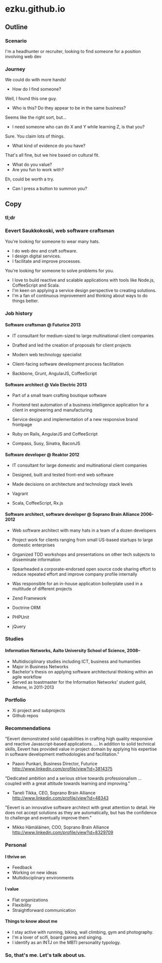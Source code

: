 # ezku.github.io

## Outline

### Scenario

I'm a headhunter or recruiter, looking to find someone for a position involving web dev

### Journey

We could do with more hands!
- How do I find someone?

Well, I found this one guy.
- Who is this? Do they appear to be in the same business?

Seems like the right sort, but...
- I need someone who can do X and Y while learning Z, is that you?

Sure. You claim lots of things.
- What kind of evidence do you have?

That's all fine, but we hire based on cultural fit.
- What do you value?
- Are you fun to work with?

Eh, could be worth a try.
- Can I press a button to summon you?

## Copy

### tl;dr

### Eevert Saukkokoski, web software craftsman

You're looking for someone to wear many hats.
- I do web dev and craft software.
- I design digital services.
- I facilitate and improve processes.

You're looking for someone to solve problems for you.
- I love to build reactive and scalable applications with tools like Node.js, CoffeeScript and Scala.
- I'm keen on applying a service design perspective to creating solutions.
- I'm a fan of continuous improvement and thinking about ways to do things better.

### Job history

#### Software craftsman @ Futurice 2013

- IT consultant for medium-sized to large multinational client companies
- Drafted and led the creation of proposals for client projects
- Modern web technology specialist
- Client-facing software development process facilitation

- Backbone, Grunt, AngularJS, CoffeeScript

#### Software architect @ Valo Electric 2013

- Part of a small team crafting boutique software
- Frontend test automation of a business intelligence application for a client in engineering and manufacturing
- Service design and implementation of a new responsive brand frontpage

- Ruby on Rails, AngularJS and CoffeeScript
- Compass, Susy, Sinatra, BaconJS

#### Software developer @ Reaktor 2012

- IT consultant for large domestic and multinational client companies
- Designed, built and tested front-end web software
- Made decisions on architecture and technology stack levels

- Vagrant
- Scala, CoffeeScript, Rx.js

#### Software architect, software developer @ Soprano Brain Alliance 2006-2012

- Web software architect with many hats in a team of a dozen developers
- Project work for clients ranging from small US-based startups to large domestic enterprises
- Organized TDD workshops and presentations on other tech subjects to disseminate information
- Spearheaded a corporate-endorsed open source code sharing effort to reduce repeated effort and improve company profile internally
- Was responsible for an in-house application boilerplate used in a multitude of different projects

- Zend Framework
- Doctrine ORM
- PHPUnit
- jQuery

### Studies

#### Information Networks, Aalto University School of Science, 2008–

- Multidisciplinary studies including ICT, business and humanities
- Major in Business Networks
- Bachelor's thesis on applying software architectural thinking within an agile workflow
- Served as toastmaster for the Information Networks' student guild, Athene, in 2011-2013

### Portfolio

- Xi project and subprojects
- Github repos

### Recommendations

"Eevert demonstrated solid capabilities in crafting high quality responsive and reactive Javascript-based applications. ... In addition to solid technical skills, Eevert has provided value in project domain by applying his expertise in software development methodologies and facilitation."
- Paavo Punkari, Business Director, Futurice http://www.linkedin.com/profile/view?id=3814375

"Dedicated ambition and a serious strive towards professionalism ... coupled with a great attitude towards learning and improving."
- Taneli Tikka, CEO, Soprano Brain Alliance http://www.linkedin.com/profile/view?id=48343

"Eevert is an innovative software architect with great attention to detail. He does not accept solutions as they are automatically, but has the confidence to challenge and eventually improve them."
- Mikko Hämäläinen, COO, Soprano Brain Alliance http://www.linkedin.com/profile/view?id=8329709

### Personal

#### I thrive on

- Feedback
- Working on new ideas
- Multidisciplinary environments

#### I value

- Flat organizations
- Flexibility
- Straightforward communication

#### Things to know about me

- I stay active with running, biking, wall climbing, gym and photography.
- I'm a lover of scifi, board games and singing.
- I identify as an INTJ on the MBTI personality typology.

### So, that's me. Let's talk about us.

